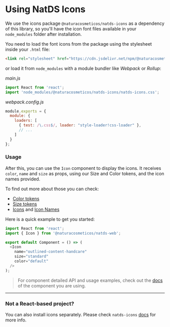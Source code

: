 # Using NatDS Icons

We use the icons package `@naturacosmeticos/natds-icons` as a dependency of this library, so you'll have the icon font files available in your `node_modules` folder after installation.

You need to load the font icons from the package using the stylesheet inside your `.html` file:

```html
<link rel="stylesheet" href="https://cdn.jsdelivr.net/npm/@naturacosmeticos/natds-icons@latest/dist/natds-icons.css">
```

or load it from `node_modules` with a module bundler like *Webpack* or *Rollup*:

*main.js*
```javascript
import React from 'react';
import 'node_modules/@naturacosmeticos/natds-icons/natds-icons.css';
```

*webpack.config.js*
```javascript
module.exports = {
  module: {
    loaders: [
      { test: /\.css$/, loader: "style-loader!css-loader" },
      // ...
    ]
  }
};
```

### Usage

After this, you can use the `Icon` component to display the icons. It receives `color`, `name` and `size` as props, using our Size and Color tokens, and the icon names provided.

To find out more about those you can check:
- [Color tokens](https://xd.adobe.com/view/f66ea4ed-358a-4d49-9276-2b813655253f-a33d/screen/2a6fb13c-32e0-4f4c-8fe5-dc2ef0d0fe72/)
- [Size tokens](https://xd.adobe.com/view/f66ea4ed-358a-4d49-9276-2b813655253f-a33d/screen/564b2a42-e8e1-4c70-825c-1b8cd3b99dfc/)
- [Icons](https://zeroheight.com/28db352be/p/94367e-icon-library/b/6154b9) and [Icon Names](https://github.com/natura-cosmeticos/natds-commons/blob/master/packages/natds-icons/dist/natds-icons.json)

Here is a quick example to get you started:
```javascript
import React from 'react';
import { Icon } from '@naturacosmeticos/natds-web';

export default Component = () => (
  <Icon
    name="outlined-content-handcare"
    size="standard"
    color="default"
  />
);
```

> For component detailed API and usage examples, check out the [docs](http://storybook-web.natura.com.br/) of the component you are using.

---

### Not a React-based project?

You can also install icons separately. Please check `natds-icons` [docs](https://github.com/natura-cosmeticos/natds-commons/tree/master/packages/natds-icons) for more info.
